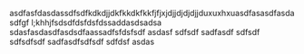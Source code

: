 asdfasfdasdassdfsdfkdkdjjdkfkkdkfkkfjfjxjdjjdjdjdjjduxuxhxuasdfasasdfasdasdfgf l;khhjfsdsdfdsfdsfdssaddasdsadsa
sdasfasdasdfasdsdfaassadfsfdsfsdf
asdasf
sdfsdf
sadfasdf
sdfsdf
sdfsdfsdf
sadfasdfsdfsdf
sdfdsf
asdas
